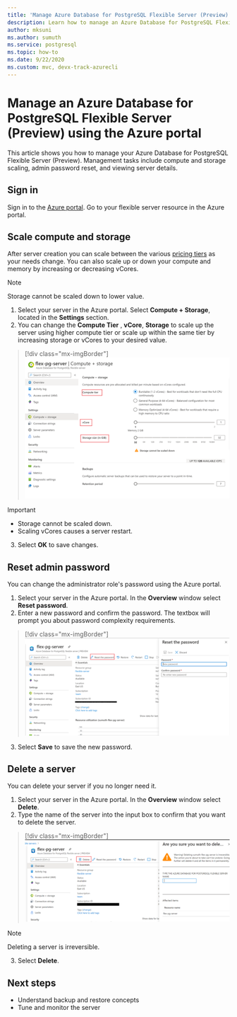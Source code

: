 ```yaml
---
title: 'Manage Azure Database for PostgreSQL Flexible Server (Preview) - Azure portal'
description: Learn how to manage an Azure Database for PostgreSQL Flexible server from the Azure portal.
author: mksuni
ms.author: sumuth
ms.service: postgresql
ms.topic: how-to
ms.date: 9/22/2020
ms.custom: mvc, devx-track-azurecli
---
```


# Manage an Azure Database for PostgreSQL Flexible Server (Preview) using the Azure portal

This article shows you how to manage your Azure Database for PostgreSQL Flexible Server (Preview). Management tasks include compute and storage scaling, admin password reset, and viewing server details.

## Sign in

Sign in to the [Azure portal](https://portal.azure.com). Go to your flexible server resource in the Azure portal.

## Scale compute and storage

After server creation you can scale between the various [pricing tiers](https://azure.microsoft.com/pricing/details/mysql/) as your needs change. You can also scale up or down your compute and memory by increasing or decreasing vCores.

> [!NOTE]
> Storage cannot be scaled down to lower value.

1. Select your server in the Azure portal. Select **Compute + Storage**, located in the **Settings** section.
2. You can change the **Compute Tier** , **vCore**, **Storage** to scale up the server using higher compute tier or scale up within the same tier by increasing storage or vCores to your desired value.

> [!div class="mx-imgBorder"]
> ![scaling storage flexible server](./media/howto-manage-server-portal/scale-server.png)

> [!Important]
> - Storage cannot be scaled down.
> - Scaling vCores causes a server restart.

3. Select **OK** to save changes.

## Reset admin password

You can change the administrator role's password using the Azure portal.

1. Select your server in the Azure portal. In the **Overview** window select **Reset password**.
2. Enter a new password and confirm the password. The textbox will prompt you about password complexity requirements.

> [!div class="mx-imgBorder"]
> ![reset your password for flexible server](./media/howto-manage-server-portal/reset-password.png)

3. Select **Save** to save the new password.

## Delete a server

You can delete your server if you no longer need it.

1. Select your server in the Azure portal. In the **Overview** window select **Delete**.
2. Type the name of the server into the input box to confirm that you want to delete the server.

> [!div class="mx-imgBorder"]
> ![delete the flexible server](./media/howto-manage-server-portal/delete-server.png)
     
   > [!NOTE]
   > Deleting a server is irreversible.

3. Select **Delete**.

## Next steps

- Understand backup and restore concepts
- Tune and monitor the server
